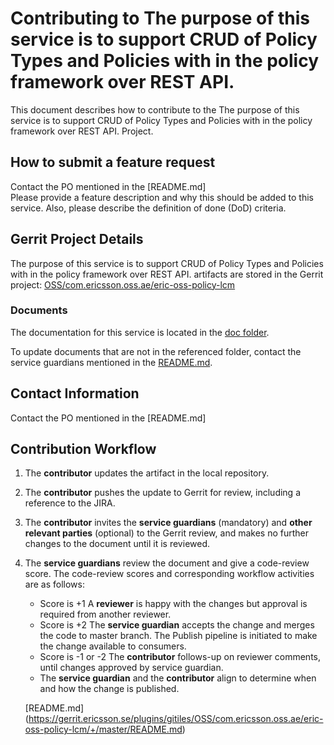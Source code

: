 # Contributing to The purpose of this service is to support CRUD of Policy Types and Policies  with in the policy framework over REST API.

This document describes how to contribute to the The purpose of this service is to support CRUD of Policy Types and Policies  with in the policy framework over REST API. Project.

## How to submit a feature request
Contact the PO mentioned in the [README.md]  
Please provide a feature description and why this should be added to this service. Also, please describe the definition of done (DoD) criteria.

## Gerrit Project Details  
The purpose of this service is to support CRUD of Policy Types and Policies  with in the policy framework over REST API. artifacts are stored in the Gerrit project: [OSS/com.ericsson.oss.ae/eric-oss-policy-lcm](https://gerrit.ericsson.se/#/admin/projects/OSS/com.ericsson.oss.ae/eric-oss-policy-lcm)
  
### Documents

The documentation for this service is located in the [doc folder](https://gerrit.ericsson.se/plugins/gitiles/OSS/com.ericsson.oss.ae/eric-oss-policy-lcm/+/master/doc).

To update documents that are not in the referenced folder, contact the service guardians mentioned in the [README.md](https://gerrit.ericsson.se/plugins/gitiles/OSS/com.ericsson.oss.ae/eric-oss-policy-lcm/+/master/README.md).

## Contact Information
Contact the PO mentioned in the [README.md]


## Contribution Workflow
1. The **contributor** updates the artifact in the local repository.
2. The **contributor** pushes the update to Gerrit for review, including a reference to the JIRA.
3. The **contributor** invites the **service guardians** (mandatory) and **other relevant parties** (optional) to the Gerrit review, and makes no further changes to the document until it is reviewed.
4. The **service guardians** review the document and give a code-review score.
The code-review scores and corresponding workflow activities are as follows:
    - Score is +1
        A **reviewer** is happy with the changes but approval is required from another reviewer.
    - Score is +2
        The **service guardian** accepts the change and merges the code to master branch. The Publish pipeline is initiated to make the change available to consumers.
    - Score is -1 or -2
        The **contributor** follows-up on reviewer comments, until changes approved by service guardian.
    - The **service guardian** and the **contributor** align to determine when and how the change is published.

   [README.md] (https://gerrit.ericsson.se/plugins/gitiles/OSS/com.ericsson.oss.ae/eric-oss-policy-lcm/+/master/README.md)